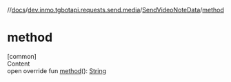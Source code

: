 //[docs](../../../index.md)/[dev.inmo.tgbotapi.requests.send.media](../index.md)/[SendVideoNoteData](index.md)/[method](method.md)



# method  
[common]  
Content  
open override fun [method](method.md)(): [String](https://kotlinlang.org/api/latest/jvm/stdlib/kotlin/-string/index.html)  



